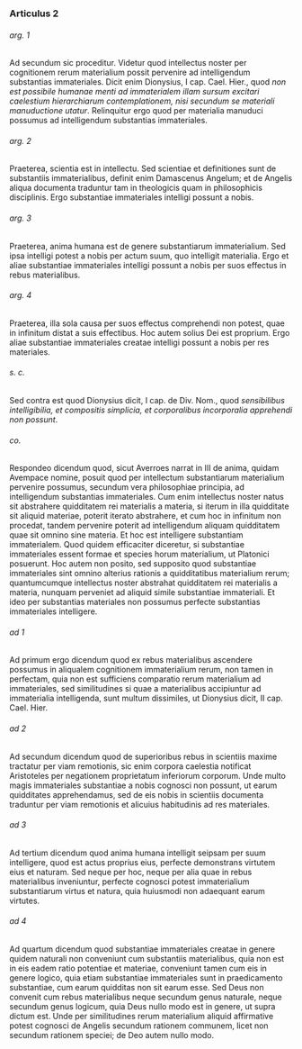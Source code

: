### Articulus 2

###### arg. 1
Ad secundum sic proceditur. Videtur quod intellectus noster per cognitionem rerum materialium possit pervenire ad intelligendum substantias immateriales. Dicit enim Dionysius, I cap. Cael. Hier., quod *non est possibile humanae menti ad immaterialem illam sursum excitari caelestium hierarchiarum contemplationem, nisi secundum se materiali manuductione utatur*. Relinquitur ergo quod per materialia manuduci possumus ad intelligendum substantias immateriales.

###### arg. 2
Praeterea, scientia est in intellectu. Sed scientiae et definitiones sunt de substantiis immaterialibus, definit enim Damascenus Angelum; et de Angelis aliqua documenta traduntur tam in theologicis quam in philosophicis disciplinis. Ergo substantiae immateriales intelligi possunt a nobis.

###### arg. 3
Praeterea, anima humana est de genere substantiarum immaterialium. Sed ipsa intelligi potest a nobis per actum suum, quo intelligit materialia. Ergo et aliae substantiae immateriales intelligi possunt a nobis per suos effectus in rebus materialibus.

###### arg. 4
Praeterea, illa sola causa per suos effectus comprehendi non potest, quae in infinitum distat a suis effectibus. Hoc autem solius Dei est proprium. Ergo aliae substantiae immateriales creatae intelligi possunt a nobis per res materiales.

###### s. c.
Sed contra est quod Dionysius dicit, I cap. de Div. Nom., quod *sensibilibus intelligibilia, et compositis simplicia, et corporalibus incorporalia apprehendi non possunt*.

###### co.
Respondeo dicendum quod, sicut Averroes narrat in III de anima, quidam Avempace nomine, posuit quod per intellectum substantiarum materialium pervenire possumus, secundum vera philosophiae principia, ad intelligendum substantias immateriales. Cum enim intellectus noster natus sit abstrahere quidditatem rei materialis a materia, si iterum in illa quidditate sit aliquid materiae, poterit iterato abstrahere, et cum hoc in infinitum non procedat, tandem pervenire poterit ad intelligendum aliquam quidditatem quae sit omnino sine materia. Et hoc est intelligere substantiam immaterialem. Quod quidem efficaciter diceretur, si substantiae immateriales essent formae et species horum materialium, ut Platonici posuerunt. Hoc autem non posito, sed supposito quod substantiae immateriales sint omnino alterius rationis a quidditatibus materialium rerum; quantumcumque intellectus noster abstrahat quidditatem rei materialis a materia, nunquam perveniet ad aliquid simile substantiae immateriali. Et ideo per substantias materiales non possumus perfecte substantias immateriales intelligere.

###### ad 1
Ad primum ergo dicendum quod ex rebus materialibus ascendere possumus in aliqualem cognitionem immaterialium rerum, non tamen in perfectam, quia non est sufficiens comparatio rerum materialium ad immateriales, sed similitudines si quae a materialibus accipiuntur ad immaterialia intelligenda, sunt multum dissimiles, ut Dionysius dicit, II cap. Cael. Hier.

###### ad 2
Ad secundum dicendum quod de superioribus rebus in scientiis maxime tractatur per viam remotionis, sic enim corpora caelestia notificat Aristoteles per negationem proprietatum inferiorum corporum. Unde multo magis immateriales substantiae a nobis cognosci non possunt, ut earum quidditates apprehendamus, sed de eis nobis in scientiis documenta traduntur per viam remotionis et alicuius habitudinis ad res materiales.

###### ad 3
Ad tertium dicendum quod anima humana intelligit seipsam per suum intelligere, quod est actus proprius eius, perfecte demonstrans virtutem eius et naturam. Sed neque per hoc, neque per alia quae in rebus materialibus inveniuntur, perfecte cognosci potest immaterialium substantiarum virtus et natura, quia huiusmodi non adaequant earum virtutes.

###### ad 4
Ad quartum dicendum quod substantiae immateriales creatae in genere quidem naturali non conveniunt cum substantiis materialibus, quia non est in eis eadem ratio potentiae et materiae, conveniunt tamen cum eis in genere logico, quia etiam substantiae immateriales sunt in praedicamento substantiae, cum earum quidditas non sit earum esse. Sed Deus non convenit cum rebus materialibus neque secundum genus naturale, neque secundum genus logicum, quia Deus nullo modo est in genere, ut supra dictum est. Unde per similitudines rerum materialium aliquid affirmative potest cognosci de Angelis secundum rationem communem, licet non secundum rationem speciei; de Deo autem nullo modo.

